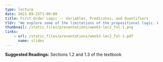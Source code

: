 ```yaml
---
type: lecture
date: 2021-09-15T1:00:00
title: First Order Logic -- Variables, Predicates, and Quantifiers
tldr: "We explore some of the limitations of the propositional logic. We see how the first order logic gives us the right tools to overcome these limitations."
thumbnail: /static_files/presentations/week3-lec2_fol-1.png 
links: 
    - url: /static_files/presentations/week3-lec2_fol-1.pdf
      name: slides
---
```

**Suggested Readings:**
Sections 1.2 and 1.3 of the textbook